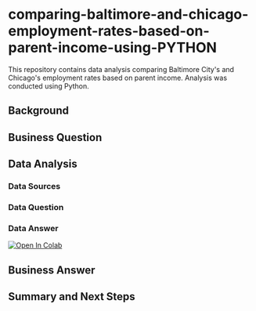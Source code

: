 # comparing-baltimore-and-chicago-employment-rates-based-on-parent-income-using-PYTHON
This repository contains data analysis comparing Baltimore City's and Chicago's employment rates based on parent income. Analysis was conducted using Python. 
## Background
## Business Question
## Data Analysis
### Data Sources
### Data Question
### Data Answer

[![Open In Colab](https://colab.research.google.com/assets/colab-badge.svg)](https://colab.research.google.com/drive/1OydoEiz-Q99r4Tz1ehHyobecL2W-I3VW?usp=sharing)

## Business Answer
## Summary and Next Steps 
